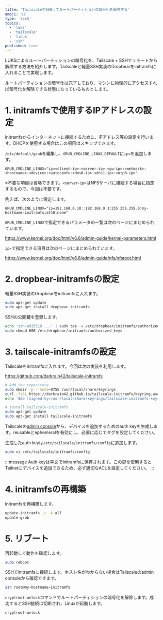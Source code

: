 ```yaml
---
title: 'TailscaleでSSHしてルートパーティションの暗号化を解除する'
emoji: '🔐'
type: 'tech'
topics:
  - 'luks'
  - 'tailscale'
  - 'linux'
  - 'ssh'
published: true
---
```


LUKSによるルートパーティションの暗号化を、Tailscale + SSHでリモートから解除する方法を紹介します。Tailscaleと軽量SSH実装のDropbearをinitramfsに入れることで実現します。

ルートパーティションの暗号化は完了しており、マシンに物理的にアクセスすれば暗号化を解除できる状態になっているものとします。

# 1. initramfsで使用するIPアドレスの設定

initramfsからインターネットに接続するために、IPアドレス等の設定を行います。DHCPを使用する場合はこの項目はスキップできます。

`/etc/default/grub`を編集し、`GRUB_CMDLINE_LINUX_DEFAULT`に`ip=`を追加します。

```
GRUB_CMDLINE_LINUX="ip=<client-ip>:<server-ip>:<gw-ip>:<netmask>:<hostname>:<device>:<autoconf>:<dns0-ip>:<dns1-ip>:<ntp0-ip>"
```

※不要な項目は省略できます。`<server-ip>`はNFSサーバに接続する場合に指定するもので、今回は不要です。

例えば、次のように設定します。

```
GRUB_CMDLINE_LINUX="ip=192.168.0.10::192.168.0.1:255.255.255.0:my-hostname-initramfs:eth0:none"
```

`GRUB_CMDLINE_LINUX`で指定できるパラメータの一覧は次のページにまとめられています。

https://www.kernel.org/doc/html/v6.6/admin-guide/kernel-parameters.html

`ip=`で指定できる項目は次のページにまとめられています。

https://www.kernel.org/doc/html/v6.6/admin-guide/nfs/nfsroot.html

# 2. dropbear-initramfsの設定

軽量SSH実装のDropbearをinitramfsに入れます。

```sh
sudo apt-get update
sudo apt-get install dropbear-initramfs
```

SSHの公開鍵を登録します。

```sh
echo 'ssh-ed25519 ...' | sudo tee -a /etc/dropbear/initramfs/authorized_keys
sudo chmod 600 /etc/dropbear/initramfs/authorized_keys
```

# 3. tailscale-initramfsの設定

Tailscaleをinitramfsに入れます。今回は次の実装を利用します。

https://github.com/darkrain42/tailscale-initramfs

```sh
# Add the repository
sudo mkdir -p --mode=0755 /usr/local/share/keyrings
curl -fsSL https://darkrain42.github.io/tailscale-initramfs/keyring.asc | sudo tee /usr/local/share/keyrings/tailscale-initramfs-keyring.asc >/dev/null
echo 'deb [signed-by=/usr/local/share/keyrings/tailscale-initramfs-keyring.asc] https://darkrain42.github.io/tailscale-initramfs/repo stable main' | sudo tee /etc/apt/sources.list.d/tailscale-initramfs.list >/dev/null

# Install tailscale-initramfs
sudo apt-get update
sudo apt-get install tailscale-initramfs
```

Tailscaleの[admin console](https://login.tailscale.com/admin/settings/keys)から、デバイスを追加するためのauth keyを生成します。reusableとephemeralを有効にし、必要に応じてタグを設定してください。

生成したauth keyは`/etc/tailscale/initramfs/config`に追加します。

```sh
sudo vi /etc/tailscale/initramfs/config
```

:::message
Auth keyは平文でinitramfsに保存されます。この鍵を使用するとTailnetにデバイスを追加できるため、必ず適切なACLを設定してください。
:::

# 4. initramfsの再構築

initramfsを再構築します。

```sh
update-initramfs -c -k all
update-grub
```

# 5. リブート

再起動して動作を確認します。

```sh
sudo reboot
```

SSHでinitramfsに接続します。ホスト名がわからない場合はTailscaleのadmin consoleから確認できます。

```sh
ssh root@my-hostname-initramfs
```

`cryptroot-unlock`コマンドでルートパーティションの暗号化を解除します。成功するとSSH接続は切断され、Linuxが起動します。

```sh
cryptroot-unlock
```
